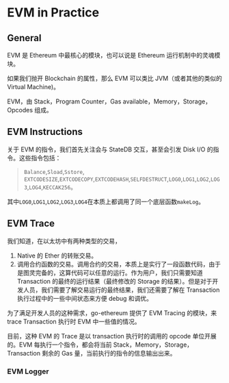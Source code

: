 # EVM in Practice

## General

EVM 是 Ethereum 中最核心的模块，也可以说是 Ethereum 运行机制中的灵魂模块。

如果我们抛开 Blockchain 的属性，那么 EVM 可以类比 JVM（或者其他的类似的 Virtual Machine)。

EVM，由 Stack，Program Counter，Gas available，Memory，Storage，Opcodes 组成。

## EVM Instructions

关于 EVM 的指令，我们首先关注会与 StateDB 交互，甚至会引发 Disk I/O 的指令。这些指令包括：
>`Balance`,`Sload`,`Sstore`, `EXTCODESIZE`,`EXTCODECOPY`,`EXTCODEHASH`,`SELFDESTRUCT`,`LOG0`,`LOG1`,`LOG2`,`LOG3`,`LOG4`,`KECCAK256`。

其中`LOG0`,`LOG1`,`LOG2`,`LOG3`,`LOG4`在本质上都调用了同一个底层函数`makeLog`。

## EVM Trace

我们知道，在以太坊中有两种类型的交易，

1. Native 的 Ether 的转账交易。
2. 调用合约函数的交易。调用合约的交易，本质上是实行了一段函数代码，由于是图灵完备的，这算代码可以任意的运行。作为用户，我们只需要知道 Transaction 的最终的运行结果（最终修改的 Storage 的结果）。但是对于开发人员，我们需要了解交易运行的最终结果，我们还需要了解在 Transaction 执行过程中的一些中间状态来方便 debug 和调优。

为了满足开发人员的这种需求，go-ethereum 提供了 EVM Tracing 的模块，来 trace Transaction 执行时 EVM 中一些值的情况。

目前，这种 EVM 的 Trace 是以 transaction 执行时的调用的 opcode 单位开展的。EVM 每执行一个指令，都会将当前 Stack，Memory，Storage，Transaction 剩余的 Gas 量，当前执行的指令的信息输出出来。

### EVM Logger
